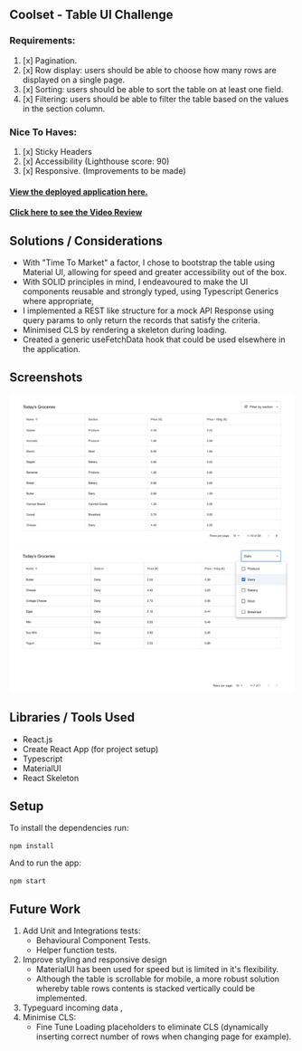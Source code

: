## Coolset - Table UI Challenge

### Requirements:

1. [x] Pagination.
2. [x] Row display: users should be able to choose how many rows are displayed on a single page.
3. [x] Sorting: users should be able to sort the table on at least one field.
4. [x] Filtering: users should be able to filter the table based on the values in the section column.

### Nice To Haves:

1. [x] Sticky Headers
2. [x] Accessibility (Lighthouse score: 90)
3. [x] Responsive. (Improvements to be made) 

#### [View the deployed application here.](https://main--coolset-table.netlify.app/)

#### [Click here to see the Video Review]([LINK_TO_LOOM_VIDEO])


## Solutions / Considerations

- With "Time To Market" a factor, I chose to bootstrap the table using Material UI, allowing for speed and greater accessibility out of the box.
- With SOLID principles in mind, I endeavoured to make the UI components reusable and strongly typed, using Typescript Generics where appropriate, 
- I implemented a REST like structure for a mock API Response using query params to only return the records that satisfy the criteria.
- Minimised CLS by rendering a skeleton during loading.
- Created a generic useFetchData hook that could be used elsewhere in the application.


## Screenshots

![table screenshot](public/table-screenshot-1.png)
![filtered table screenshot](public/table-screenshot-2.png)


## Libraries / Tools Used

- React.js
- Create React App (for project setup)
- Typescript
- MaterialUI
- React Skeleton


## Setup

To install the dependencies run:

`npm install`

And to run the app:

`npm start`


## Future Work

1. Add Unit and Integrations tests:
     - Behavioural Component Tests.
     - Helper function tests.
2. Improve styling and responsive design
     - MaterialUI has been used for speed but is limited in it's flexibility.
     - Although the table is scrollable for mobile, a more robust solution whereby table rows contents is stacked vertically could be implemented.
3. Typeguard incoming data ,
4. Minimise CLS:
   - Fine Tune Loading placeholders to eliminate CLS (dynamically inserting correct number of rows when changing page for example).


